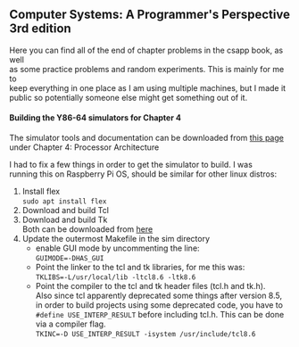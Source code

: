 ## Computer Systems: A Programmer's Perspective 3rd edition

Here you can find all of the end of chapter problems in the csapp book, as well  
as some practice problems and random experiments. This is mainly for me to  
keep everything in one place as I am using multiple machines, but I made it  
public so potentially someone else might get something out of it.    


#### Building the Y86-64 simulators for Chapter 4
The simulator tools and documentation can be downloaded from [this page](http://csapp.cs.cmu.edu/3e/students.html)   
under Chapter 4: Processor Architecture  
  
I had to fix a few things in order to get the simulator to build. I was  
running this on Raspberry Pi OS, should be similar for other linux distros:    
  
1. Install flex  
    `sudo apt install flex`
2. Download and build Tcl  
3. Download and build Tk  
    Both can be downloaded from [here](https://www.tcl.tk/software/tcltk/download.html)
4. Update the outermost Makefile in the sim directory
    - enable GUI mode by uncommenting the line:  
    `GUIMODE=-DHAS_GUI`   
    - Point the linker to the tcl and tk libraries, for me this was:   
    `TKLIBS=-L/usr/local/lib -ltcl8.6 -ltk8.6`
    - Point the compiler to the tcl and tk header files (tcl.h and tk.h).   
      Also since tcl apparently deprecated some things after version 8.5,   
      in order to build projects using some deprecated code, you have to    
      `#define USE_INTERP_RESULT` before including tcl.h. This can be done   
      via a compiler flag.   
    `TKINC=-D USE_INTERP_RESULT -isystem /usr/include/tcl8.6`    

